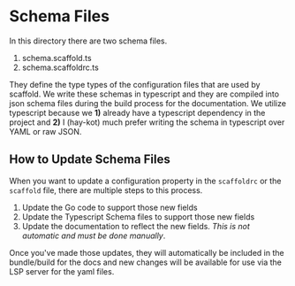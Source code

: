# Schema Files

In this directory there are two schema files.

1. schema.scaffold.ts
2. schema.scaffoldrc.ts

They define the type types of the configuration files that are used by scaffold.
We write these schemas in typescript and they are compiled into json schema files during the build process for the documentation.
We utilize typescript because we **1)** already have a typescript dependency in the project and **2)** I (hay-kot) much prefer writing the schema in typescript over YAML or raw JSON.

## How to Update Schema Files

When you want to update a configuration property in the `scaffoldrc` or the `scaffold` file, there are multiple steps to this process.

1. Update the Go code to support those new fields
2. Update the Typescript Schema files to support those new fields
3. Update the documentation to reflect the new fields. _This is not automatic and must be done manually_.

Once you've made those updates, they will automatically be included in the bundle/build for the docs and new changes will be available for use via the LSP server for the yaml files.